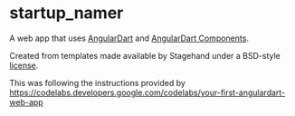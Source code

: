 # startup_namer

A web app that uses [AngularDart](https://webdev.dartlang.org/angular) and
[AngularDart Components](https://webdev.dartlang.org/components).

Created from templates made available by Stagehand under a BSD-style
[license](https://github.com/dart-lang/stagehand/blob/master/LICENSE).

This was following the instructions provided by https://codelabs.developers.google.com/codelabs/your-first-angulardart-web-app



